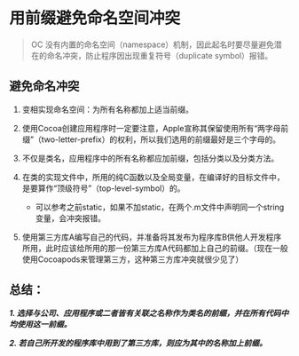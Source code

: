# 用前缀避免命名空间冲突

> OC 没有内置的命名空间（namespace）机制，因此起名时要尽量避免潜在的命名冲突，防止程序因出现重复符号（duplicate symbol）报错。

## 避免命名冲突

1. 变相实现命名空间：为所有名称都加上适当前缀。
2. 使用Cocoa创建应用程序时一定要注意，Apple宣称其保留使用所有“两字母前缀”（two-letter-prefix）的权利，所以我们选用的前缀最好是三个字母的。

3. 不仅是类名，应用程序中的所有名称都应加前缀，包括分类以及分类方法。
4. 在类的实现文件中，所用的纯C函数以及全局变量，在编译好的目标文件中，是要算作“顶级符号”（top-level-symbol）的。
		
	* 可以参考之前static，如果不加static，在两个.m文件中声明同一个string 变量，会冲突报错。

5. 使用第三方库A编写自己的代码，并准备将其发布为程序库B供他人开发程序所用，此时应该给所用的那一份第三方库A代码都加上自己的前缀。（现在一般使用Cocoapods来管理第三方，这种第三方库冲突就很少见了）

## 总结：
***1. 选择与公司、应用程序或二者皆有关联之名称作为类名的前缀，并在所有代码中均使用这一前缀。***

***2. 若自己所开发的程序库中用到了第三方库，则应为其中的名称加上前缀。***




